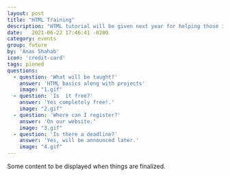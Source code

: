 ```yaml
---
layout: post
title: "HTML Training"
description: "HTML tutorial will be given next year for helping those in need."
date:   2021-06-22 17:46:41 -0200
category: events
group: future
by: 'Anas Shahab'
icon: 'credit-card'
tags: pinned
questions:
  - question: 'What will be taught?'
    answer: 'HTML basics along with projects'
    image: "1.gif"
  - question: 'Is  it free?'
    answer: 'Yes completely free!.'
    image: "2.gif"
  - question: 'Where can I register?'
    answer: 'On our website.'
    image: "3.gif"
  - question: 'Is there a deadline?'
    answer: 'Yes, will be announced later.'
    image: "4.gif"
---
```

Some content to be displayed when things are finalized.